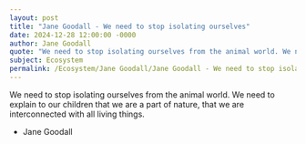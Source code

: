```yaml
---
layout: post
title: "Jane Goodall - We need to stop isolating ourselves"
date: 2024-12-28 12:00:00 -0000
author: Jane Goodall
quote: "We need to stop isolating ourselves from the animal world. We need to explain to our children that we are a part of nature, that we are interconnected with all living things."
subject: Ecosystem
permalink: /Ecosystem/Jane Goodall/Jane Goodall - We need to stop isolating ourselves
---
```


We need to stop isolating ourselves from the animal world. We need to explain to our children that we are a part of nature, that we are interconnected with all living things.

- Jane Goodall

